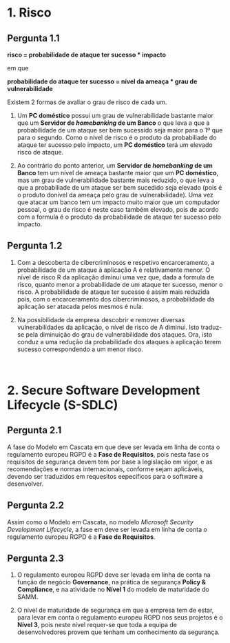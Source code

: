 # 1. Risco

## Pergunta 1.1

**risco = probabilidade de ataque ter sucesso * impacto**

em que

**probabilidade do ataque ter sucesso = nível da ameaça * grau de vulnerabilidade**

Existem 2 formas de avaliar o grau de risco de cada um.

1. Um **PC doméstico** possui um grau de vulnerabilidade bastante maior que um **Servidor de *homebanking* de um Banco** o que leva a que a probabilidade de um ataque ser bem sucessido seja maior para o 1º que para o segundo. Como o nível de risco é o produto da probabiliade do ataque ter sucesso pelo impacto, um **PC doméstico** terá um elevado risco de ataque.

2. Ao contrário do ponto anterior, um **Servidor de *homebanking* de um Banco** tem um nível de ameaça bastante maior que um **PC doméstico**, mas um grau de vulnerabilidade bastante mais reduzido, o que leva a que a probabiliade de um ataque ser bem sucedido seja elevado (pois é o produto donível da ameaça pelo grau de vulnerabilidade). Uma vez que atacar um banco tem um impacto muito maior que um computador pessoal, o grau de risco é neste caso também elevado, pois de acordo com a formula é o produto da probabilidade de ataque ter sucesso pelo impacto.


## Pergunta 1.2

1. Com a descoberta de cibercriminosos e respetivo encarceramento, a probabilidade de um ataque à aplicação A é relativamente menor. O nível de risco R da aplicação diminui uma vez que, dada a formula de risco, quanto menor a probabilidade de um ataque ter sucesso, menor o risco. A probabilidade de ataque ter sucesso é assim mais reduzida pois, com o encarceramento dos cibercriminosos, a probabilidade da aplicação ser atacada pelos mesmos é nula.

2. Na possibilidade da empresa descobrir e remover diversas vulnerabilidades da aplicação, o nível de risco de A diminui. Isto traduz-se pela diminuição do grau de vulnerabilidade dos ataques. Ora, isto conduz a uma redução da probabilidade dos ataques à aplicação terem sucesso correspondendo a um menor risco.

<br>

# 2. Secure Software Development Lifecycle (S-SDLC)

## Pergunta 2.1

A fase do Modelo em Cascata em que deve ser levada em linha de conta o regulamento europeu RGPD é a **Fase de Requisitos**, pois nesta fase os requisitos de segurança devem tem por base a legislação em vigor, e as recomendações e normas internacionais, conforme sejam aplicáveis, devendo ser traduzidos em requesitos eepecíficos para o software a desenvolver.

## Pergunta 2.2

Assim como o Modelo em Cascata, no modelo *Microsoft Security Development Lifecycle*, a fase em deve ser levada em linha de conta o regulamento europeu RGPD é a **Fase de Requisitos**.

## Pergunta 2.3

1. O regulamento europeu RGPD deve ser levada em linha de conta na função de negócio **Governance**, na prática de segurança **Policy & Compliance**, e na atividade no **Nível 1** do modelo de maturidade do SAMM.

2. O nível de maturidade de segurança em que a empresa tem de estar, para levar em conta o regulamento europeu RGPD nos seus projetos é o **Nível 3**, pois neste nível requer-se que toda a equipa de desenvolvedores provem que tenham um conhecimento da segurança.